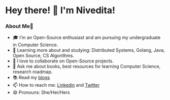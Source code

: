 # Hey there! 👋 I'm Nivedita!


### About Me🚀

- 🎓 I’m an Open-Source enthusiast and am pursuing my undergraduate in Computer Science.
- 🌱 Learning more about and studying: Distributed Systems, Golang, Java, Open Source, CS Algorithms.
- 👯 I love to collaborate on Open-Source projects.
- 💬 Ask me about books, best resources for learning Computer Science, research roadmap.
- :books: Read my [blogs](https://dev.to/niveditacoder)
- 📫 How to reach me: [Linkedin](https://www.linkedin.com/in/nivedita-prasad-706719194/) and [Twitter](https://twitter.com/NiveditaPrasa15)
- 😄 Pronouns: She/Her/Hers

<!-- ![](https://komarev.com/ghpvc/?username=Nivedita-coder&color=blue)
 -->
